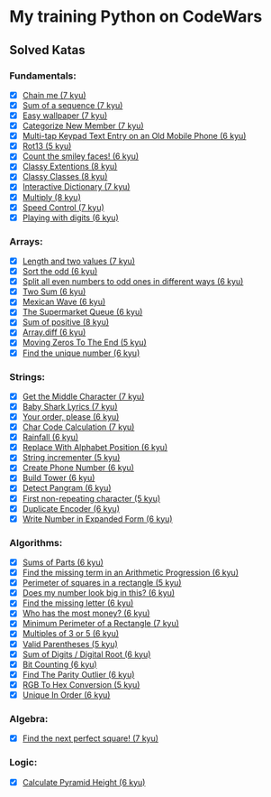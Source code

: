 # My training Python on CodeWars

## Solved Katas
### Fundamentals:

- [x] [Chain me (7 kyu)](Solutions/Chain_me_7kyu.py)
- [x] [Sum of a sequence (7 kyu)](Solutions/Sum_of_a_sequence_7kyu.py)
- [x] [Easy wallpaper (7 kyu)](Solutions/Easy_wallpaper_7kyu.py)
- [x] [Categorize New Member (7 kyu)](Solutions/Categorize_New_Member_7kyu.py)
- [x] [Multi-tap Keypad Text Entry on an Old Mobile Phone (6 kyu)](Solutions/Multi-tap_Keypad_Text_Entry_on_an_Old_Mobile_Phone_6kyu.py)
- [x] [Rot13 (5 kyu)](Solutions/Rot13_5kyu.py)
- [x] [Count the smiley faces! (6 kyu)](Solutions/Count_the_smiley_faces_6kyu.py)
- [x] [Classy Extentions (8 kyu)](Solutions/Classy_Extentions_8kyu.py)
- [x] [Classy Classes (8 kyu)](Solutions/Classy_Classes_8kyu.py)
- [x] [Interactive Dictionary (7 kyu)](Solutions/Interactive_Dictionary_7kyu.py)
- [x] [Multiply (8 kyu)](Solutions/Multiply_8kyu.py)
- [x] [Speed Control (7 kyu)](Solutions/Speed_Control_7kyu.py)
- [x] [Playing with digits (6 kyu)](Solutions/Playing_with_digits-6kyu.py)

### Arrays:
- [x] [Length and two values (7 kyu)](Solutions/Length_and_two_values_7kyu.py)
- [x] [Sort the odd (6 kyu)](Solutions/Sort_the_odd_6kyu.py)
- [x] [Split all even numbers to odd ones in different ways (6 kyu)](Solutions/Split_all_even_numbers_to_odd_ones_in_different_ways_6kyu.py)
- [x] [Two Sum (6 kyu)](Solutions/Two_Sum_6kyu.py)
- [x] [Mexican Wave (6 kyu)](Solutions/Mexican_Wave_6kyu.py)
- [x] [The Supermarket Queue (6 kyu)](Solutions/The_Supermarket_Queue_6kyu.py)
- [x] [Sum of positive (8 kyu)](Solutions/Sum_of_positive_8kyu.py)
- [x] [Array.diff (6 kyu)](Solutions/Array_diff_6kyu.py)
- [x] [Moving Zeros To The End (5 kyu)](Solutions/Moving_Zeros_To_The_End_5kyu.py)
- [x] [Find the unique number (6 kyu)](Solutions/Find_the_unique_number_6kyu.py)

### Strings:
- [x] [Get the Middle Character (7 kyu)](Solutions/Get_the_Middle_Character_7kyu.py)
- [x] [Baby Shark Lyrics (7 kyu)](Solutions/Baby_Shark_Lyrics_7kyu.py)
- [x] [Your order, please (6 kyu)](Solutions/Your_order_please_6kyu.py)
- [x] [Char Code Calculation (7 kyu)](Solutions/Char_Code_Calculation_7kyu.py)
- [x] [Rainfall (6 kyu)](Solutions/Rainfall_6kyu.py)
- [x] [Replace With Alphabet Position (6 kyu)](Solutions/Replace_With_Alphabet_Position_6kyu.py)
- [x] [String incrementer (5 kyu)](Solutions/String_incrementer_5kyu.py)
- [x] [Create Phone Number (6 kyu)](Solutions/Create_Phone_Number_6kyu.py)
- [x] [Build Tower (6 kyu)](Solutions/Build_Tower_6kyu.py)
- [x] [Detect Pangram (6 kyu)](Solutions/Detect_Pangram_6kyu.py)
- [x] [First non-repeating character (5 kyu)](Solutions/First_non-repeating_character_5kyu.py)
- [x] [Duplicate Encoder (6 kyu)](Solutions/Duplicate_Encoder_6kyu.py)
- [x] [Write Number in Expanded Form (6 kyu)](Solutions/Write_Number_in_Expanded_Form_6kyu.py)

### Algorithms:
- [x] [Sums of Parts (6 kyu)](Solutions/Sums_of_Parts_6kyu.py)
- [x] [Find the missing term in an Arithmetic Progression (6 kyu)](Solutions/Find_the_missing_term_in_an_Arithmetic_Progression_6kyu.py)
- [x] [Perimeter of squares in a rectangle (5 kyu)](Solutions/Perimeter_of_squares_in_a_rectangle_5kyu.py)
- [x] [Does my number look big in this? (6 kyu)](Solutions/Does_my_number_look_big_in_this_6kyu.py)
- [x] [Find the missing letter (6 kyu)](Solutions/Find_the_missing_letter_6kyu.py)
- [x] [Who has the most money? (6 kyu)](Solutions/Who_has_the_most_money_6kyu.py)
- [x] [Minimum Perimeter of a Rectangle (7 kyu)](Solutions/Minimum_Perimeter_of_a_Rectangle_7kyu.py)
- [x] [Multiples of 3 or 5 (6 kyu)](Solutions/Multiples_of_3or5_6kyu.py)
- [x] [Valid Parentheses (5 kyu)](Solutions/Valid_Parentheses_5kyu.py)
- [x] [Sum of Digits / Digital Root (6 kyu)](Solutions/Sum_of_Digits_Digital_Root_6kyu.py)
- [x] [Bit Counting (6 kyu)](Solutions/Bit_Counting_6kyu.py)
- [x] [Find The Parity Outlier (6 kyu)](Solutions/Find_The_Parity_Outlier_6kyu.py)
- [x] [RGB To Hex Conversion (5 kyu)](Solutions/RGB_To_Hex_Conversion_5kyu.py)
- [x] [Unique In Order (6 kyu)](Solutions/Unique_In_Order_6kyu.py)

### Algebra:
- [x] [Find the next perfect square! (7 kyu)](Solutions/Find_the_next_perfect_square!_7kyu.py)

### Logic:
- [x] [Calculate Pyramid Height (6 kyu)](Solutions/Calculate_Pyramid_Height_6kyu.py)



